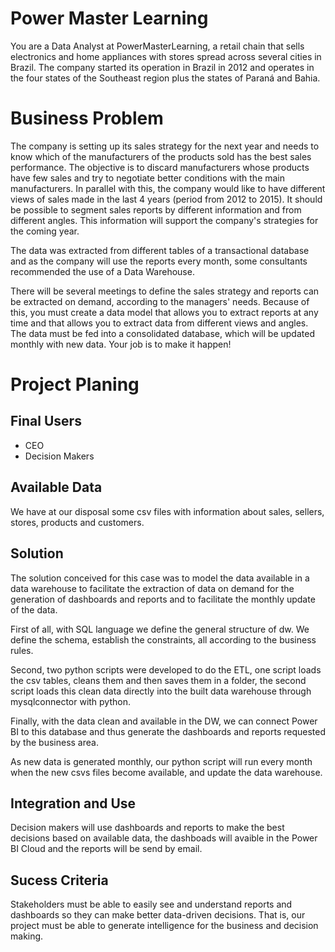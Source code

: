 # Power Master Learning

You are a Data Analyst at PowerMasterLearning, a retail chain that sells electronics and home appliances with stores spread across several cities in Brazil. The company started its operation in Brazil in 2012 and operates in the four states of the Southeast region plus the states of Paraná and Bahia.

# Business Problem

The company is setting up its sales strategy for the next year and needs to know which of the manufacturers of the products sold has the best sales performance. The objective is to discard manufacturers whose products have few sales and try to negotiate better conditions with the main manufacturers. In parallel with this, the company would like to have different views of sales made in the last 4 years (period from 2012 to 2015). 
It should be possible to segment sales reports by different information and from different angles. This information will support the company's strategies for the coming year. 

The data was extracted from different tables of a transactional database and as the company will use the reports every month, some consultants recommended the use of a Data Warehouse.

There will be several meetings to define the sales strategy and reports can be extracted on demand, according to the managers' needs. Because of this, you must create a data model that allows you to extract reports at any time and that allows you to extract data from different views and angles. The data must be fed into a consolidated database, which will be updated monthly with new data. Your job is to make it happen!

# Project Planing

## Final Users
- CEO
- Decision Makers

## Available Data
We have at our disposal some csv files with information about sales, sellers, stores, products and customers.

## Solution
The solution conceived for this case was to model the data available in a data warehouse to facilitate the extraction of data on demand for the generation of dashboards and reports and to facilitate the monthly update of the data.

First of all, with SQL language we define the general structure of dw. We define the schema, establish the constraints, all according to the business rules.

Second, two python scripts were developed to do the ETL, one script loads the csv tables, cleans them and then saves them in a folder, the second script loads this clean data directly into the built data warehouse through mysqlconnector with python.

Finally, with the data clean and available in the DW, we can connect Power BI to this database and thus generate the dashboards and reports requested by the business area.

As new data is generated monthly, our python script will run every month when the new csvs files become available, and update the data warehouse.

## Integration and Use
Decision makers will use dashboards and reports to make the best decisions based on available data, the dashboads will avaible in the Power BI Cloud and the reports will be send by email.

## Sucess Criteria
Stakeholders must be able to easily see and understand reports and dashboards so they can make better data-driven decisions. That is, our project must be able to generate intelligence for the business and decision making.
